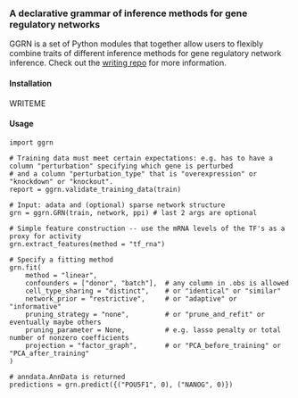 ### A declarative grammar of inference methods for gene regulatory networks

GGRN is a set of Python modules that together allow users to flexibly combine traits of different inference methods for gene regulatory network inference. Check out the [writing repo](https://github.com/ekernf01/perturbation_writing) for more information.

#### Installation

WRITEME

#### Usage

    import ggrn

    # Training data must meet certain expectations: e.g. has to have a column "perturbation" specifying which gene is perturbed
    # and a column "perturbation_type" that is "overexpression" or "knockdown" or "knockout".
    report = ggrn.validate_training_data(train) 
    
    # Input: adata and (optional) sparse network structure
    grn = ggrn.GRN(train, network, ppi) # last 2 args are optional
    
    # Simple feature construction -- use the mRNA levels of the TF's as a proxy for activity
    grn.extract_features(method = "tf_rna")

    # Specify a fitting method
    grn.fit(
        method = "linear", 
        confounders = ["donor", "batch"],  # any column in .obs is allowed
        cell_type_sharing = "distinct",    # or "identical" or "similar"
        network_prior = "restrictive",     # or "adaptive" or "informative"
        pruning_strategy = "none",         # or "prune_and_refit" or eventually maybe others
        pruning_parameter = None,          # e.g. lasso penalty or total number of nonzero coefficients
        projection = "factor_graph",       # or "PCA_before_training" or "PCA_after_training"
    )

    # anndata.AnnData is returned
    predictions = grn.predict({("POU5F1", 0), ("NANOG", 0)})

